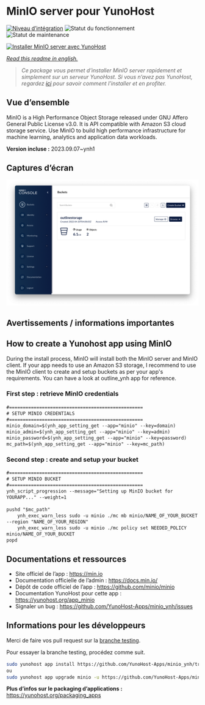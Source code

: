 <!--
N.B.: This README was automatically generated by https://github.com/YunoHost/apps/tree/master/tools/README-generator
It shall NOT be edited by hand.
-->

# MinIO server pour YunoHost

[![Niveau d’intégration](https://dash.yunohost.org/integration/minio.svg)](https://dash.yunohost.org/appci/app/minio) ![Statut du fonctionnement](https://ci-apps.yunohost.org/ci/badges/minio.status.svg) ![Statut de maintenance](https://ci-apps.yunohost.org/ci/badges/minio.maintain.svg)

[![Installer MinIO server avec YunoHost](https://install-app.yunohost.org/install-with-yunohost.svg)](https://install-app.yunohost.org/?app=minio)

*[Read this readme in english.](./README.md)*

> *Ce package vous permet d’installer MinIO server rapidement et simplement sur un serveur YunoHost.
Si vous n’avez pas YunoHost, regardez [ici](https://yunohost.org/#/install) pour savoir comment l’installer et en profiter.*

## Vue d’ensemble

MinIO is a High Performance Object Storage released under GNU Affero General Public License v3.0. It is API compatible with Amazon S3 cloud storage service. Use MinIO to build high performance infrastructure for machine learning, analytics and application data workloads.


**Version incluse :** 2023.09.07~ynh1

## Captures d’écran

![Capture d’écran de MinIO server](./doc/screenshots/minio-browser.png)

## Avertissements / informations importantes

## How to create a Yunohost app using MinIO
During the install process, MinIO will install both the MinIO server and MinIO client.
If your app needs to use an Amazon S3 storage, I recommend to use the MinIO client to create and setup buckets as per your app's requirements. You can have a look at outline_ynh app for reference.

### First step : retrieve MinIO credentials
```
#=================================================
# SETUP MINIO CREDENTIALS
#=================================================
minio_domain=$(ynh_app_setting_get --app="minio" --key=domain)
minio_admin=$(ynh_app_setting_get --app="minio" --key=admin)
minio_password=$(ynh_app_setting_get --app="minio" --key=password)
mc_path=$(ynh_app_setting_get --app="minio" --key=mc_path)
```

### Second step : create and setup your bucket
```
#=================================================
# SETUP MINIO BUCKET
#=================================================
ynh_script_progression --message="Setting up MinIO bucket for YOURAPP..." --weight=1

pushd "$mc_path"
	ynh_exec_warn_less sudo -u minio ./mc mb minio/NAME_OF_YOUR_BUCKET --region "NAME_OF_YOUR_REGION"
	ynh_exec_warn_less sudo -u minio ./mc policy set NEEDED_POLICY minio/NAME_OF_YOUR_BUCKET
popd
```
## Documentations et ressources

* Site officiel de l’app : <https://min.io>
* Documentation officielle de l’admin : <https://docs.min.io/>
* Dépôt de code officiel de l’app : <https://github.com/minio/minio>
* Documentation YunoHost pour cette app : <https://yunohost.org/app_minio>
* Signaler un bug : <https://github.com/YunoHost-Apps/minio_ynh/issues>

## Informations pour les développeurs

Merci de faire vos pull request sur la [branche testing](https://github.com/YunoHost-Apps/minio_ynh/tree/testing).

Pour essayer la branche testing, procédez comme suit.

``` bash
sudo yunohost app install https://github.com/YunoHost-Apps/minio_ynh/tree/testing --debug
ou
sudo yunohost app upgrade minio -u https://github.com/YunoHost-Apps/minio_ynh/tree/testing --debug
```

**Plus d’infos sur le packaging d’applications :** <https://yunohost.org/packaging_apps>